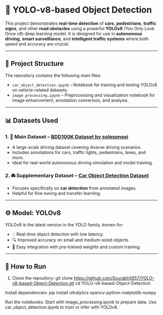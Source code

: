 # 🚗 YOLO-v8-based Object Detection

This project demonstrates **real-time detection** of **cars**, **pedestrians**, **traffic signs**, and other **road obstacles** using a powerful **YOLOv8** (You Only Look Once v8) deep learning model. It is designed for use in **autonomous driving**, **smart surveillance**, and **intelligent traffic systems** where both speed and accuracy are crucial.

---

## 📂 Project Structure

The repository contains the following main files:

- `car_object_detection.ipynb` – Notebook for training and testing YOLOv8 on vehicle-related datasets.
- `image_processing.ipynb` – Preprocessing and visualization notebook for image enhancement, annotation conversion, and analysis.

---

## 📊 Datasets Used

### 1. 🧠 Main Dataset – [BDD100K Dataset by solesensei](https://www.kaggle.com/datasets/solesensei/solesensei_bdd100k?resource=download)
- A large-scale driving dataset covering diverse driving scenarios.
- Includes annotations for cars, traffic lights, pedestrians, lanes, and more.
- Ideal for real-world autonomous driving simulation and model training.

### 2. 🚘 Supplementary Dataset – [Car Object Detection Dataset](https://www.kaggle.com/datasets/sshikamaru/car-object-detection)
- Focuses specifically on **car detection** from annotated images.
- Helpful for fine-tuning and transfer learning.

---

## ⚙️ Model: YOLOv8

YOLOv8 is the latest version in the YOLO family, known for:
- 💡 Real-time object detection with low latency.
- 🔍 Improved accuracy on small and medium-sized objects.
- 🧠 Easy integration with pre-trained weights and custom training.

---

## 🚀 How to Run

1. Clone the repository:
   git clone https://github.com/Sourabh5657/YOLO-v8-based-Object-Detection.git
   cd YOLO-v8-based-Object-Detection

Install dependencies:
pip install ultralytics opencv-python matplotlib numpy

Run the notebooks:
Start with image_processing.ipynb to prepare data.
Use car_object_detection.ipynb to train or infer with YOLOv8.
